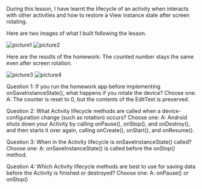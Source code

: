 During this lesson, I have learnt the lifecycle of an activity when interacts with other activities and how to restore a View instance state after screen rotating. 

Here are two images of what I built following the lesson. 

![picture1](https://raw.githubusercontent.com/Yiranluc/cs5520project/gh-pages/_posts/pictures/assignment_2.2_1.png)
![picture2](https://raw.githubusercontent.com/Yiranluc/cs5520project/gh-pages/_posts/pictures/assignment_2.2_2.png)

Here are the results of the homework: The counted number stays the same even after screen rotation.

![picture3](https://raw.githubusercontent.com/Yiranluc/cs5520project/gh-pages/_posts/pictures/assignment_2.2_3.png)
![picture4](https://raw.githubusercontent.com/Yiranluc/cs5520project/gh-pages/_posts/pictures/assignment_2.2_4.png)

Question 1: If you run the homework app before implementing onSaveInstanceState(), what happens if you rotate the device? Choose one:
A: The counter is reset to 0, but the contents of the EditText is preserved.

Question 2: What Activity lifecycle methods are called when a device-configuration change (such as rotation) occurs? Choose one:
A: Android shuts down your Activity by calling onPause(), onStop(), and onDestroy(), and then starts it over again, calling onCreate(), onStart(), and onResume().

Question 3: When in the Activity lifecycle is onSaveInstanceState() called? Choose one:
A: onSaveInstanceState() is called before the onStop() method.

Question 4: Which Activity lifecycle methods are best to use for saving data before the Activity is finished or destroyed? Choose one:
A: onPause() or onStop()
